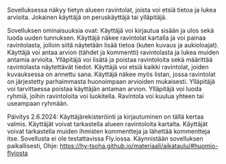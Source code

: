 Sovelluksessa näkyy tietyn alueen ravintolat, joista voi etsiä tietoa ja lukea arvioita. Jokainen käyttäjä on peruskäyttäjä tai ylläpitäjä.

Sovelluksen ominaisuuksia ovat:
Käyttäjä voi kirjautua sisään ja ulos sekä luoda uuden tunnuksen.
Käyttäjä näkee ravintolat kartalla ja voi painaa ravintolasta, jolloin siitä näytetään lisää tietoa (kuten kuvaus ja aukioloajat).
Käyttäjä voi antaa arvion (tähdet ja kommentti) ravintolasta ja lukea muiden antamia arvioita.
Ylläpitäjä voi lisätä ja poistaa ravintoloita sekä määrittää ravintolasta näytettävät tiedot.
Käyttäjä voi etsiä kaikki ravintolat, joiden kuvauksessa on annettu sana.
Käyttäjä näkee myös listan, jossa ravintolat on järjestetty parhaimmasta huonoimpaan arvioiden mukaisesti.
Ylläpitäjä voi tarvittaessa poistaa käyttäjän antaman arvion.
Ylläpitäjä voi luoda ryhmiä, joihin ravintoloita voi luokitella. Ravintola voi kuulua yhteen tai useampaan ryhmään.

Päivitys 2.6.2024: Käyttäjärekisteröinti ja kirjautuminen on tällä kertaa valmis. Käyttäjät voivat tarkastella alueen ravintoloita kartalta. Käyttäjät voivat tarkastella muiden ihmisten kommentteja ja lähettää kommentteja itse.
Sovellusta ei ole testattavissa Fly.iossa. Käynnistään sovelluksen paikallisesti, Ohje: https://hy-tsoha.github.io/materiaali/aikataulu/#huomio-flyiosta
